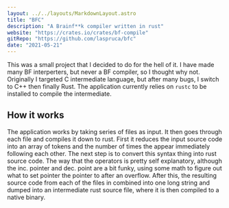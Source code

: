 ```yaml
---
layout: ../../layouts/MarkdownLayout.astro
title: "BFC"
description: "A Brainf**k compiler written in rust"
website: "https://crates.io/crates/bf-compile"
gitRepo: "https://github.com/laspruca/bfc"
date: "2021-05-21"
---
```


This was a small project that I decided to do for the hell of it. I have made many BF interperters, but never a BF
compiler, so I thought why not.
Originally I targeted C intermediate language, but after many bugs, I switch to C++ then finally Rust. The application
currently relies on `rustc`
to be installed to compile the intermediate.

## How it works

The application works by taking series of files as input. It then goes through each file and compiles it down to rust.
First it reduces the input source code
into an array of tokens and the number of times the appear immediately following each other. The next step is to convert
this syntax thing into rust source code.
The way that the operators is pretty self explanatory, although the inc. pointer and dec. point are a bit funky, using
some math to figure out what to set pointer
the pointer to after an overflow. After this, the resulting source code from each of the files in combined into one long
string and dumped into an intermediate rust
source file, where it is then compiled to a native binary.
